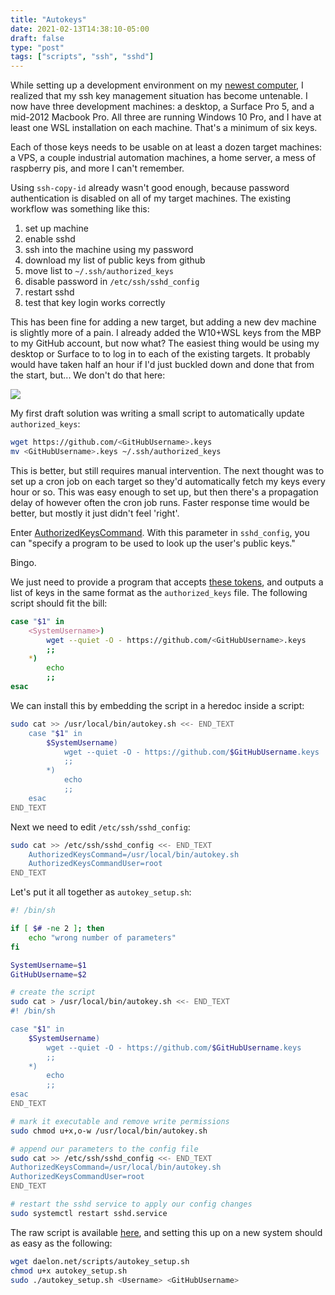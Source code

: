 ```yaml
---
title: "Autokeys"
date: 2021-02-13T14:38:10-05:00
draft: false
type: "post"
tags: ["scripts", "ssh", "sshd"]
---
```


While setting up a development environment on my [newest computer](posts/mbp.md), I realized that my ssh key management situation has become untenable. I now have three development machines: a desktop, a Surface Pro 5, and a mid-2012 Macbook Pro. All three are running Windows 10 Pro, and I have at least one WSL installation on each machine. That's a minimum of six keys.

Each of those keys needs to be usable on at least a dozen target machines: a VPS, a couple industrial automation machines, a home server, a mess of raspberry pis, and more I can't remember.

Using `ssh-copy-id` already wasn't good enough, because password authentication is disabled on all of my target machines. The existing workflow was something like this:
    
1. set up machine
2. enable sshd
3. ssh into the machine using my password
4. download my list of public keys from github
5. move list to `~/.ssh/authorized_keys`
6. disable password in `/etc/ssh/sshd_config`
7. restart sshd
8. test that key login works correctly
   
This has been fine for adding a new target, but adding a new dev machine is slightly more of a pain. I already added the W10+WSL keys from the MBP to my GitHub account, but now what? The easiest thing would be using my desktop or Surface to to log in to each of the existing targets. It probably would have taken half an hour if I'd just buckled down and done that from the start, but... We don't do that here:

![](https://imgs.xkcd.com/comics/automation.png)

My first draft solution was writing a small script to automatically update `authorized_keys`:


```bash
wget https://github.com/<GitHubUsername>.keys
mv <GitHubUsername>.keys ~/.ssh/authorized_keys
```

This is better, but still requires manual intervention. The next thought was to set up a cron job on each target so they'd automatically fetch my keys every hour or so. This was easy enough to set up, but then there's a propagation delay of however often the cron job runs. Faster response time would be better, but mostly it just didn't feel 'right'.

Enter [AuthorizedKeysCommand](https://man.openbsd.org/sshd_config#AuthorizedKeysCommand). With this parameter in `sshd_config`, you can "specify a program to be used to look up the user's public keys." 

Bingo. 

We just need to provide a program that accepts [these tokens](https://man.openbsd.org/sshd_config#TOKENS), and outputs a list of keys in the same format as the `authorized_keys` file. The following script should fit the bill:

```bash
case "$1" in
    <SystemUsername>)
        wget --quiet -O - https://github.com/<GitHubUsername>.keys
        ;;
    *)
        echo
        ;;
esac
```


We can install this by embedding the script in a heredoc inside a script:

```bash
sudo cat >> /usr/local/bin/autokey.sh <<- END_TEXT
    case "$1" in
        $SystemUsername)
            wget --quiet -O - https://github.com/$GitHubUsername.keys
            ;;
        *)
            echo
            ;;
    esac
END_TEXT
```

Next we need to edit `/etc/ssh/sshd_config`:

```bash
sudo cat >> /etc/ssh/sshd_config <<- END_TEXT
    AuthorizedKeysCommand=/usr/local/bin/autokey.sh
    AuthorizedKeysCommandUser=root
END_TEXT
```

Let's put it all together as `autokey_setup.sh`:

```bash
#! /bin/sh

if [ $# -ne 2 ]; then
    echo "wrong number of parameters"
fi

SystemUsername=$1
GitHubUsername=$2

# create the script
sudo cat > /usr/local/bin/autokey.sh <<- END_TEXT
#! /bin/sh

case "$1" in
    $SystemUsername)
        wget --quiet -O - https://github.com/$GitHubUsername.keys
        ;;
    *)
        echo
        ;;
esac
END_TEXT

# mark it executable and remove write permissions
sudo chmod u+x,o-w /usr/local/bin/autokey.sh

# append our parameters to the config file
sudo cat >> /etc/ssh/sshd_config <<- END_TEXT
AuthorizedKeysCommand=/usr/local/bin/autokey.sh
AuthorizedKeysCommandUser=root
END_TEXT

# restart the sshd service to apply our config changes
sudo systemctl restart sshd.service
```

The raw script is available [here](daelon.net/scripts/autokey_setup.sh), and setting this up on a new system should as easy as the following:

```bash
wget daelon.net/scripts/autokey_setup.sh
chmod u+x autokey_setup.sh
sudo ./autokey_setup.sh <Username> <GitHubUsername>
```
